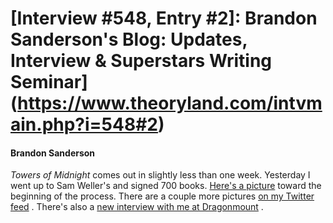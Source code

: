 # [Interview #548, Entry #2]: Brandon Sanderson's Blog: Updates, Interview & Superstars Writing Seminar](https://www.theoryland.com/intvmain.php?i=548#2)

#### Brandon Sanderson

*Towers of Midnight*
comes out in slightly less than one week. Yesterday I went up to Sam Weller's and signed 700 books.
[Here's a picture](http://twitpic.com/30u3yq)
toward the beginning of the process. There are a couple more pictures
[on my Twitter feed](http://twitter.com/BrandonSandrson)
. There's also a
[new interview with me at Dragonmount](http://www.dragonmount.com/index.php/News/tom/brandonsanderson/my-interview-with-brandon-sanderson-r45)
.

